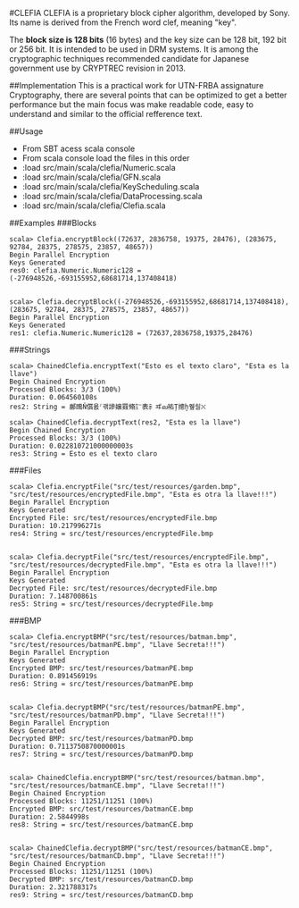 #CLEFIA
CLEFIA is a proprietary block cipher algorithm, developed by Sony. Its name is derived from the French word clef, meaning "key".

The **block size is 128 bits** (16 bytes) and the key size can be 128 bit, 192 bit or 256 bit. It is intended to be used in DRM systems. It is among the cryptographic techniques recommended candidate for Japanese government use by CRYPTREC revision in 2013.

##Implementation
This is a practical work for UTN-FRBA assignature Cryptography, there are several points that can be optimized to get a better performance but the main focus was make readable code, easy to understand and similar to the official refference text.

##Usage
 * From SBT acess scala console
 * From scala console load the files in this order
  * :load src/main/scala/clefia/Numeric.scala
  * :load src/main/scala/clefia/GFN.scala
  * :load src/main/scala/clefia/KeyScheduling.scala
  * :load src/main/scala/clefia/DataProcessing.scala
  * :load src/main/scala/clefia/Clefia.scala

##Examples
###Blocks
```
scala> Clefia.encryptBlock((72637, 2836758, 19375, 28476), (283675, 92784, 28375, 278575, 23857, 48657))
Begin Parallel Encryption
Keys Generated
res0: clefia.Numeric.Numeric128 = (-276948526,-693155952,68681714,137408418)


scala> Clefia.decryptBlock((-276948526,-693155952,68681714,137408418), (283675, 92784, 28375, 278575, 23857, 48657))
Begin Parallel Encryption
Keys Generated
res1: clefia.Numeric.Numeric128 = (72637,2836758,19375,28476)
```

###Strings
```
scala> ChainedClefia.encryptText("Esto es el texto claro", "Esta es la llave")
Begin Chained Encryption
Processed Blocks: 3/3 (100%)
Duration: 0.064560108s
res2: String = 䣙鵖Ň償욠⸂괚謲嬢罬翛㌜表⺬ヸല祐Ț摠ḫ퀲쇨⛌

scala> ChainedClefia.decryptText(res2, "Esta es la llave")
Begin Chained Encryption
Processed Blocks: 3/3 (100%)
Duration: 0.022810721000000003s
res3: String = Esto es el texto claro
```

###Files
```
scala> Clefia.encryptFile("src/test/resources/garden.bmp", "src/test/resources/encryptedFile.bmp", "Esta es otra la llave!!!")
Begin Parallel Encryption
Keys Generated
Encrypted File: src/test/resources/encryptedFile.bmp
Duration: 10.217996271s
res4: String = src/test/resources/encryptedFile.bmp


scala> Clefia.decryptFile("src/test/resources/encryptedFile.bmp", "src/test/resources/decryptedFile.bmp", "Esta es otra la llave!!!")
Begin Parallel Encryption
Keys Generated
Decrypted File: src/test/resources/decryptedFile.bmp
Duration: 7.148700861s
res5: String = src/test/resources/decryptedFile.bmp
```

###BMP
```
scala> Clefia.encryptBMP("src/test/resources/batman.bmp", "src/test/resources/batmanPE.bmp", "Llave Secreta!!!")
Begin Parallel Encryption
Keys Generated
Encrypted BMP: src/test/resources/batmanPE.bmp
Duration: 0.891456919s
res6: String = src/test/resources/batmanPE.bmp


scala> Clefia.decryptBMP("src/test/resources/batmanPE.bmp", "src/test/resources/batmanPD.bmp", "Llave Secreta!!!")
Begin Parallel Encryption
Keys Generated
Decrypted BMP: src/test/resources/batmanPD.bmp
Duration: 0.7113750870000001s
res7: String = src/test/resources/batmanPD.bmp


scala> ChainedClefia.encryptBMP("src/test/resources/batman.bmp", "src/test/resources/batmanCE.bmp", "Llave Secreta!!!")
Begin Chained Encryption
Processed Blocks: 11251/11251 (100%)
Encrypted BMP: src/test/resources/batmanCE.bmp
Duration: 2.5844998s
res8: String = src/test/resources/batmanCE.bmp


scala> ChainedClefia.decryptBMP("src/test/resources/batmanCE.bmp", "src/test/resources/batmanCD.bmp", "Llave Secreta!!!")
Begin Chained Encryption
Processed Blocks: 11251/11251 (100%)
Decrypted BMP: src/test/resources/batmanCD.bmp
Duration: 2.321788317s
res9: String = src/test/resources/batmanCD.bmp
```

